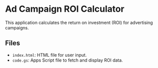 # Ad Campaign ROI Calculator
This application calculates the return on investment (ROI) for advertising campaigns.

## Files
- `index.html`: HTML file for user input.
- `code.gs`: Apps Script file to fetch and display ROI data.
